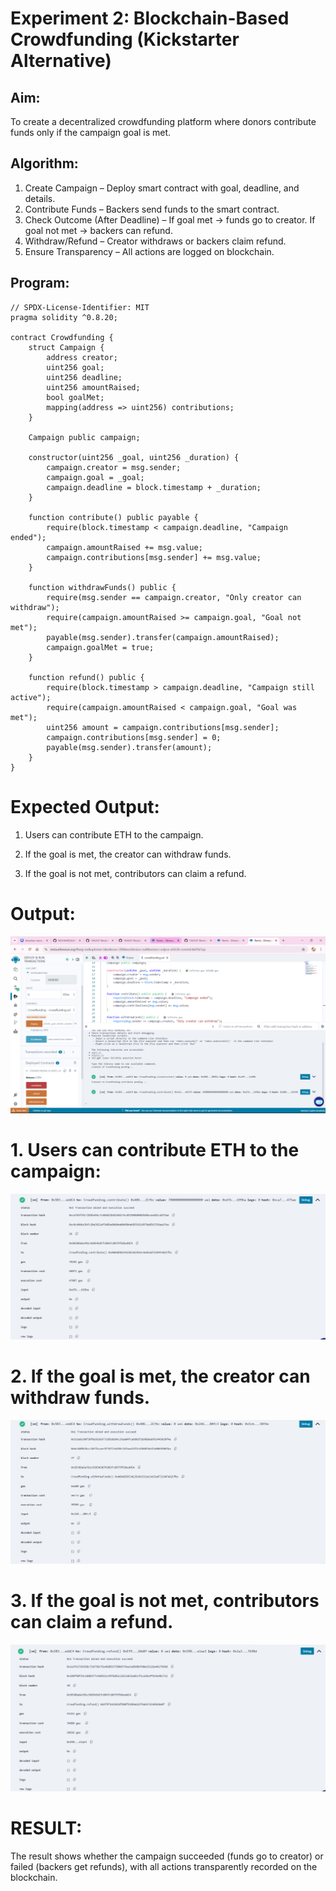 # Experiment 2: Blockchain-Based Crowdfunding (Kickstarter Alternative)
## Aim:
To create a decentralized crowdfunding platform where donors contribute funds only if the campaign goal is met.

## Algorithm:

1. Create Campaign – Deploy smart contract with goal, deadline, and details.
2. Contribute Funds – Backers send funds to the smart contract.
3. Check Outcome (After Deadline) –
    If goal met → funds go to creator.
    If goal not met → backers can refund.
4. Withdraw/Refund – Creator withdraws or backers claim refund.
5. Ensure Transparency – All actions are logged on blockchain.

## Program:
```
// SPDX-License-Identifier: MIT
pragma solidity ^0.8.20;

contract Crowdfunding {
    struct Campaign {
        address creator;
        uint256 goal;
        uint256 deadline;
        uint256 amountRaised;
        bool goalMet;
        mapping(address => uint256) contributions;
    }

    Campaign public campaign;

    constructor(uint256 _goal, uint256 _duration) {
        campaign.creator = msg.sender;
        campaign.goal = _goal;
        campaign.deadline = block.timestamp + _duration;
    }

    function contribute() public payable {
        require(block.timestamp < campaign.deadline, "Campaign ended");
        campaign.amountRaised += msg.value;
        campaign.contributions[msg.sender] += msg.value;
    }

    function withdrawFunds() public {
        require(msg.sender == campaign.creator, "Only creator can withdraw");
        require(campaign.amountRaised >= campaign.goal, "Goal not met");
        payable(msg.sender).transfer(campaign.amountRaised);
        campaign.goalMet = true;
    }

    function refund() public {
        require(block.timestamp > campaign.deadline, "Campaign still active");
        require(campaign.amountRaised < campaign.goal, "Goal was met");
        uint256 amount = campaign.contributions[msg.sender];
        campaign.contributions[msg.sender] = 0;
        payable(msg.sender).transfer(amount);
    }
}
```
# Expected Output:
1. Users can contribute ETH to the campaign.


2. If the goal is met, the creator can withdraw funds.


3. If the goal is not met, contributors can claim a refund.


# Output:
![alt text](<output2.png>)

# 1. Users can contribute ETH to the campaign:
![alt text](<contribute.png>)

# 2. If the goal is met, the creator can withdraw funds.
![alt text](<withdraw.png>)

# 3. If the goal is not met, contributors can claim a refund.
![alt text](<refund.png>)

# RESULT: 
The result shows whether the campaign succeeded (funds go to creator) or failed (backers get refunds), with all actions transparently recorded on the blockchain.